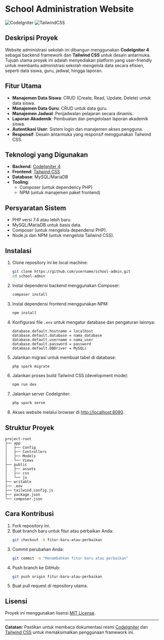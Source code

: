 # School Administration Website

![CodeIgniter](https://img.shields.io/badge/CodeIgniter-4.4.0-red?style=flat-square)
![TailwindCSS](https://img.shields.io/badge/TailwindCSS-3.3.0-blue?style=flat-square)

## Deskripsi Proyek
Website administrasi sekolah ini dibangun menggunakan **CodeIgniter 4** sebagai backend framework dan **Tailwind CSS** untuk desain antarmuka. Tujuan utama proyek ini adalah menyediakan platform yang user-friendly untuk membantu administrasi sekolah mengelola data secara efisien, seperti data siswa, guru, jadwal, hingga laporan.

## Fitur Utama
- **Manajemen Data Siswa**: CRUD (Create, Read, Update, Delete) untuk data siswa.
- **Manajemen Data Guru**: CRUD untuk data guru.
- **Manajemen Jadwal**: Penjadwalan pelajaran secara dinamis.
- **Laporan Akademik**: Pembuatan dan pengelolaan laporan akademik siswa.
- **Autentikasi User**: Sistem login dan manajemen akses pengguna.
- **Responsif**: Desain antarmuka yang responsif menggunakan Tailwind CSS.

## Teknologi yang Digunakan
- **Backend**: [CodeIgniter 4](https://codeigniter.com/)
- **Frontend**: [Tailwind CSS](https://tailwindcss.com/)
- **Database**: MySQL/MariaDB
- **Tooling**:
  - Composer (untuk dependency PHP)
  - NPM (untuk manajemen paket frontend)

## Persyaratan Sistem
- PHP versi 7.4 atau lebih baru.
- MySQL/MariaDB untuk basis data.
- Composer (untuk mengelola dependensi PHP).
- Node.js dan NPM (untuk mengelola Tailwind CSS).

## Instalasi

1. Clone repository ini ke local machine:

   ```bash
   git clone https://github.com/username/school-admin.git
   cd school-admin
   ```

2. Instal dependensi backend menggunakan Composer:

   ```bash
   composer install
   ```

3. Instal dependensi frontend menggunakan NPM:

   ```bash
   npm install
   ```

4. Konfigurasi file `.env` untuk mengatur database dan pengaturan lainnya:

   ```plaintext
   database.default.hostname = localhost
   database.default.database = nama_database
   database.default.username = nama_user
   database.default.password = password
   database.default.DBDriver = MySQLi
   ```

5. Jalankan migrasi untuk membuat tabel di database:

   ```bash
   php spark migrate
   ```

6. Jalankan proses build Tailwind CSS (development mode):

   ```bash
   npm run dev
   ```

7. Jalankan server CodeIgniter:

   ```bash
   php spark serve
   ```

8. Akses website melalui browser di [http://localhost:8080](http://localhost:8080).

## Struktur Proyek
```
project-root
├── app
│   ├── Config
│   ├── Controllers
│   ├── Models
│   └── Views
├── public
│   ├── assets
│   ├── css
│   └── js
├── writable
├── .env
├── tailwind.config.js
├── package.json
└── composer.json
```

## Cara Kontribusi

1. Fork repository ini.
2. Buat branch baru untuk fitur atau perbaikan Anda:
   ```bash
   git checkout -b fitur-baru-atau-perbaikan
   ```
3. Commit perubahan Anda:
   ```bash
   git commit -m "Menambahkan fitur baru atau perbaikan"
   ```
4. Push branch ke GitHub:
   ```bash
   git push origin fitur-baru-atau-perbaikan
   ```
5. Buat pull request di repository utama.

## Lisensi
Proyek ini menggunakan lisensi [MIT License](LICENSE).

---

**Catatan:** Pastikan untuk membaca dokumentasi resmi [CodeIgniter](https://codeigniter.com/docs) dan [Tailwind CSS](https://tailwindcss.com/docs) untuk memaksimalkan penggunaan framework ini.
